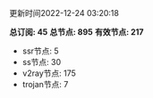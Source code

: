 更新时间2022-12-24 03:20:18

**总订阅: 45**
**总节点: 895**
**有效节点: 217**
- ssr节点: 5
- ss节点: 30
- v2ray节点: 175
- trojan节点: 7
